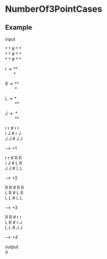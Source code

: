 # NumberOf3PointCases

## Example


input

\* \* \# * *  
\* \* \# * *  
\* \* \# * *  

r -> **  
&nbsp;&nbsp;&nbsp;&nbsp;&nbsp;&nbsp;&nbsp;*  
     
R -> **  
&nbsp;&nbsp;&nbsp;&nbsp;&nbsp;&nbsp;&nbsp;&nbsp;*  
      
L -> *  
&nbsp;&nbsp;&nbsp;&nbsp;&nbsp;&nbsp;&nbsp;&nbsp;**  
     
J -> &nbsp;*  
&nbsp;&nbsp;&nbsp;&nbsp;&nbsp;&nbsp;&nbsp;&nbsp;**  


r r \# r r  
r J \# r J  
J J \# J J  

--> +1

r r \# R R  
r J \# L R  
J J \# L L  

--> +2

R R \# R R  
L R \# L R  
L L \# L L  

--> +3

R R \# r r  
L R \# r J  
L L \# J J  

--> +4

output  
4
